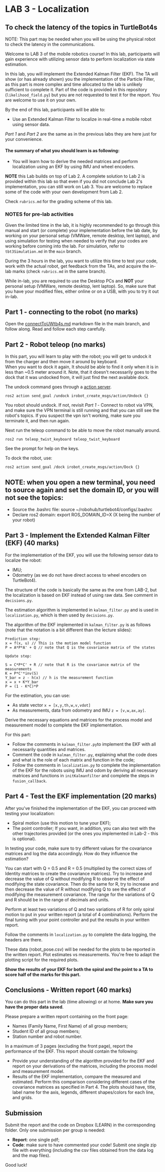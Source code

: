 # LAB 3 - Localization

## To check the latency of the topics in TurtleBot4s
NOTE: This part may be needed when you will be using the physical robot to check the latency in the communications.

Welcome to LAB 3 of the mobile robotics course! 
In this lab, participants will gain experience with utilizing sensor data to perform localization via state estimation.

In this lab, you will implement the Extended Kalman Filter (EKF). The TA will show (or has already shown) you the implementation of the Particle Filter, as this part is more complex and time allocated to the lab is unlikely sufficient to complete it. Part of the code is provided in this repository (```likelihood_field.py```) but you are not requested to test it for the report. You are welcome to use it on your own.

By the end of this lab, participants will be able to:
- Use an Extended Kalman Filter to localize in real-time a mobile robot using sensor data.

*Part 1* and *Part 2* are the same as in the previous labs they are here just for your convenience.


#### The summary of what you should learn is as following:
- You will learn how to derive the needed matrices and perform localization using an EKF by using IMU and wheel encoders.

**NOTE** this Lab builds on top of Lab 2. A complete solution to Lab 2 is provided within this lab so that even if you did not conclude Lab 2's implementation, you can still work on Lab 3. You are welcome to replace some of the code with your own development from Lab 2.

Check ```rubrics.md``` for the grading scheme of this lab.

### NOTES for pre-lab activities
Given the limited time in the lab, it is highly recommended to go through this manual and start (or complete) your implementation before the lab date, by working on your personal setup (VMWare, remote desktop, lent laptop), and using simulation for testing when needed to verify that your codes are working before coming into the lab. For simulation, refer to `tbt3Simulation.md` in the `main` branch.

During the 3 hours in the lab, you want to utilize this time to test your code, work with the actual robot, get feedback from the TAs, and acquire the in-lab marks (check `rubrics.md` in the same branch).

While in-lab, you are required to use the Desktop PCs and **NOT** your personal setup (VMWare, remote desktop, lent laptop). So, make sure that you have your modified files, either online or on a USB, with you to try it out in-lab. 

## Part 1 - connecting to the robot (no marks)
Open the [connectToUWtb4s.md](https://github.com/aalghooneh/MTE544_student/blob/main/connectToUWtb4s.md) markdown file in the main branch, and follow along. Read and follow each step carefully.

## Part 2 - Robot teleop (no marks)

In this part, you will learn to play with the robot; you will get to undock it from the charger and then move it around by keyboard.  
When you want to dock it again, It should be able to find it only when it is in less than ~0.5 meter around it. Note, that it doesn't
necessarily goes to the dock that it was undocked from, it will just find the next available dock.

The undock command goes through a [action server](https://docs.ros.org/en/humble/Tutorials/Intermediate/Writing-an-Action-Server-Client/Cpp.html).

```
ros2 action send_goal /undock irobot_create_msgs/action/Undock {}
```
You robot should undock.
If not, revisit *Part 1* - Connect to robot via VPN, and make sure the VPN terminal is still running and that you can still see the robot's topics. If you suspect the vpn isn't working, make sure you terminate it, and then run again.

Next run the teleop command to be able to move the robot manually around.

```
ros2 run teleop_twist_keyboard teleop_twist_keyboard
```

See the prompt for help on the keys. 

To dock the robot, use:

```
ros2 action send_goal /dock irobot_create_msgs/action/Dock {}
```

## NOTE: when you open a new terminal, you need to source again and set the domain ID, or you will not see the topics:

- Source the .bashrc file: source ~/robohub/turtlebot4/configs/.bashrc
- Declare ros2 domain: export ROS_DOMAIN_ID=X (X being the number of your robot)

## Part 3 - Implement the Extended Kalman Filter (EKF) (40 marks)
For the implementation of the EKF, you will use the following sensor data to localize the robot:
- IMU;
- Odometry (as we do not have direct access to wheel encoders on TurtleBot4).
  
The structure of the code is basically the same as the one from LAB-2, but the localization is based on EKF instead of using raw data. See comment in ```decisions.py```.

The estimation algorithm is implemented in ```kalman_filter.py``` and is used in ```localization.py```, which is then used by ```decisions.py```.

The algorithm of the EKF implemented in ```kalman_filter.py``` is as follows (note that the notation is a bit different than the lecture slides):

```
Prediction step:
x = f(x, u) // This is the motion model function
P = A*P*A' + Q // note that Q is the covariance matrix of the states
```

```
Update step:

S = C*P*C' + R // note that R is the covariance matrix of the measurements
K = P*C'*inv(S)
Y_bar = z - h(x) // h is the measurement function
x = x + K*Y_bar
P = (1 - K*C)*P
```

For the estimation, you can use:
- As state vector ```x = [x,y,th,w,v,vdot]```
- As measurements, data from odometry and IMU ```z = [v,w,ax,ay]```. 

Derive the necessary equations and matrices for the process model and measurement model to complete the EKF implementation.

For this part:
- Follow the comments in ```kalman_filter.py```to implement the EKF with all necessarily quantities and matrices.
- Comment the code in ```kalman_filter.py```, explaining what the code does and what is the role of each matrix and function in the code; 
- Follow the comments in ```localization.py``` to complete the implementation of the EKF for the robots using IMU and odom by deriving all necessary matrices and functions in ```initKalmanfilter``` and complete the steps in ```fusion_callback```.

## Part 4 - Test the EKF implementation (20 marks)
After you've finished the implementation of the EKF, you can proceed with testing your localization:
- Spiral motion (use this motion to tune your EKF);
- The point controller;
If you want, in addition, you can also test with the other trajectories provided (or the ones you implemented in Lab-2 - this is optional).

In testing your code, make sure to try different values for the covariance matrices and log the data accordingly. How do they influence the estimation?

You can start with Q = 0.5 and R = 0.5 (multiplied by the correct sizes of Identity matrices to create the covariance matrices). Try to increase and decrease the value of Q without modifying R to observe the effect of modifying the state covariance. Then do the same for R, try to increase and then decrease the value of R without modifying Q to see the effect of modifying the measurement covariance. The range for the variations of Q and R should be in the range of decimals and units. 

Perform at least two variations of Q and two variations of R for only spiral motion to put in your written report (a total of 4 combinations).
Perform the final tuning with your point controller and put the results in your written report.

Follow the comments in ```localization.py``` to complete the data logging, the headers are there.

These data (robot_pose.csv) will be needed for the plots to be reported in the written report. Plot estimates vs measurements. You're free to adapt the plotting script for the required plots.

**Show the results of your EKF for both the spiral and the point to a TA to score half of the marks for this part.**


## Conclusions - Written report (40 marks)
You can do this part in the lab (time allowing) or at home. **Make sure you have the proper data saved**.

Please prepare a written report containing on the front page:
- Names (Family Name, First Name) of all group members;
- Student ID of all group members;
- Station number and robot number.

In a maximum of 3 pages (excluding the front page), report the performance of the EKF. This report should contain the following:

* Provide your understanding of the algorithm provided for the EKF and report on your derivations of the matrices, including the process model and measurement model. 
* Results of the EKF implementation, compare the measured and estimated. Perform this comparison considering different cases of the covariance matrices as specified in Part 4. The plots should have, title, label name for the axis, legends, different shapes/colors for each line, and grids. 

## Submission

Submit the report and the code on Dropbox (LEARN) in the corresponding folder. Only one submission per group is needed:
- **Report**: one single pdf;
- **Code**: make sure to have commented your code! Submit one single zip file with everything (including the csv files obtained from the data log and the map files).


Good luck!
